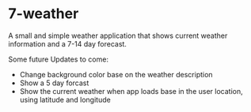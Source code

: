 # 7-weather
A small and simple weather application that shows current weather information and a 7-14 day forecast.
<p>Some future Updates to come:</p>
<ul>
  <li>Change background color base on the weather description</li>
  <li>Show a 5 day forcast</li>
  <li>Show the current weather when app loads base in the user location, using latitude and longitude</li>
</ul>

